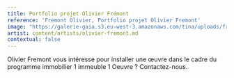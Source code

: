 ```yaml
---
title: Portfolio projet Olivier Frémont
reference: 'Fremont Olivier, Portfolio projet Olivier Fremont'
image: "https://galerie-gaia.s3.eu-west-3.amazonaws.com/tina/uploads/fremont-olivier/GAIÌ\x88A STUDIO FICHE FREMONT_page-0001.jpg"
artist: content/artists/olivier-fremont.md
contextual: false
---
```


Olivier Fremont vous intéresse pour installer une œuvre dans le cadre du  programme immobilier 1 immeuble 1 Oeuvre ? Contactez-nous.
